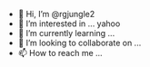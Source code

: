 - 👋 Hi, I’m @rgjungle2
- 👀 I’m interested in ... yahoo
- 🌱 I’m currently learning ...
- 💞️ I’m looking to collaborate on ...
- 📫 How to reach me ...

<!---
rgjungle2/rgjungle2 is a ✨ special ✨ repository because its `README.md` (this file) appears on your GitHub profile.
You can click the Preview link to take a look at your changes.
--->
